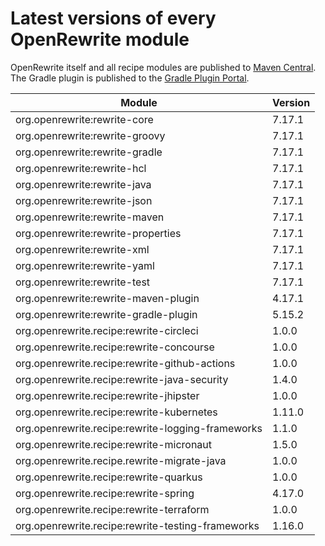 # Latest versions of every OpenRewrite module

OpenRewrite itself and all recipe modules are published to [Maven Central](https://search.maven.org/search?q=org.openrewrite). The Gradle plugin is published to the [Gradle Plugin Portal](https://plugins.gradle.org/plugin/org.openrewrite.rewrite).

| Module                                            | Version |
| ------------------------------------------------- | ------- |
| org.openrewrite:rewrite-core                      | 7.17.1  |
| org.openrewrite:rewrite-groovy                    | 7.17.1  |
| org.openrewrite:rewrite-gradle                    | 7.17.1  |
| org.openrewrite:rewrite-hcl                       | 7.17.1  |
| org.openrewrite:rewrite-java                      | 7.17.1  |
| org.openrewrite:rewrite-json                      | 7.17.1  |
| org.openrewrite:rewrite-maven                     | 7.17.1  |
| org.openrewrite:rewrite-properties                | 7.17.1  |
| org.openrewrite:rewrite-xml                       | 7.17.1  |
| org.openrewrite:rewrite-yaml                      | 7.17.1  |
| org.openrewrite:rewrite-test                      | 7.17.1  |
| org.openrewrite:rewrite-maven-plugin              | 4.17.1  |
| org.openrewrite:rewrite-gradle-plugin             | 5.15.2  |
| org.openrewrite.recipe:rewrite-circleci           | 1.0.0   |
| org.openrewrite.recipe:rewrite-concourse          | 1.0.0   |
| org.openrewrite.recipe:rewrite-github-actions     | 1.0.0   |
| org.openrewrite.recipe:rewrite-java-security      | 1.4.0   |
| org.openrewrite.recipe:rewrite-jhipster           | 1.0.0   |
| org.openrewrite.recipe:rewrite-kubernetes         | 1.11.0  |
| org.openrewrite.recipe:rewrite-logging-frameworks | 1.1.0   |
| org.openrewrite.recipe:rewrite-micronaut          | 1.5.0   |
| org.openrewrite.recipe.rewrite-migrate-java       | 1.0.0   |
| org.openrewrite.recipe:rewrite-quarkus            | 1.0.0   |
| org.openrewrite.recipe:rewrite-spring             | 4.17.0  |
| org.openrewrite.recipe:rewrite-terraform          | 1.0.0   |
| org.openrewrite.recipe:rewrite-testing-frameworks | 1.16.0  |
